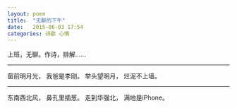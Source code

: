 ```yaml
---
layout: poem
title:  "无聊的下午"
date:   2015-06-03 17:54
categories: 诗歌 心情
---
```


上班，无聊。作诗，排解……

---

窗前明月光，
我爸是李刚。
举头望明月，
烂泥不上墙。

---

东南西北风，
鼻孔里插葱。
走到华强北，
满地是iPhone。
